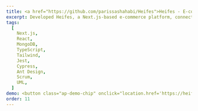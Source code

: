 ```yaml
---
title: <a href="https://github.com/parissashahabi/Heifes">Heifes - E-commerce Platform Development</a>
excerpt: Developed Heifes, a Next.js-based e-commerce platform, connecting users with stores having surplus unsold food. Implemented with Scrum, detailed UML diagrams, 60% test coverage via Jest, and Cypress integration tests.
tags:
  [
    Next.js,
    React,
    MongoDB,
    TypeScript,
    Tailwind,
    Jest,
    Cypress,
    Ant Design,
    Scrum,
    UML,
  ]
demo: <button class="ap-demo-chip" onclick="location.href='https://heifes.vercel.app/'">Heifes Website</button>
order: 11
---
```

